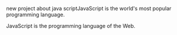 new project about java scriptJavaScript is the world's most popular programming language.

JavaScript is the programming language of the Web.
